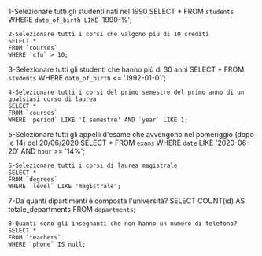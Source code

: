 1-Selezionare tutti gli studenti nati nel 1990 
SELECT * 
FROM `students` 
WHERE `date_of_birth LIKE` '1990-%';
``````````````````````````````
2-Selezionare tutti i corsi che valgono più di 10 crediti
SELECT * 
FROM `courses` 
WHERE `cfu` > 10;
``````````````````````````````
3-Selezionare tutti gli studenti che hanno più di 30 anni
SELECT * 
FROM `students` 
WHERE `date_of_birth` <= '1992-01-01';
``````````````````````````````
4-Selezionare tutti i corsi del primo semestre del primo anno di un qualsiasi corso di laurea
SELECT * 
FROM `courses` 
WHERE `period` LIKE 'I semestre' AND `year` LIKE 1;
``````````````````````````````
5-Selezionare tutti gli appelli d'esame che avvengono nel pomeriggio (dopo le 14) del 20/06/2020
SELECT * 
FROM `exams` 
WHERE `date` LIKE '2020-06-20' AND `hour` >= '14%';
``````````````````````````````
6-Selezionare tutti i corsi di laurea magistrale
SELECT * 
FROM `degrees` 
WHERE `level` LIKE 'magistrale';
``````````````````````````````
7-Da quanti dipartimenti è composta l'università?
SELECT COUNT(id) AS totale_departments FROM `departments`;
``````````````````````````````
8-Quanti sono gli insegnanti che non hanno un numero di telefono?
SELECT * 
FROM `teachers` 
WHERE `phone` IS null;